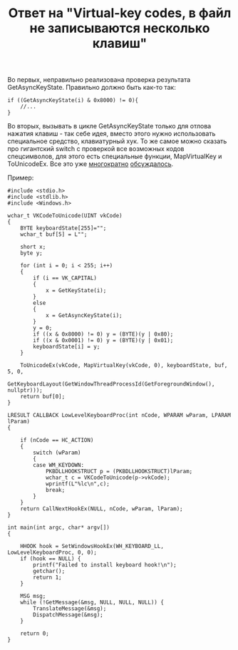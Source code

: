 ﻿---
title: "Ответ на \"Virtual-key codes, в файл не записываются несколько клавиш\""
se.owner.user_id: 240512
se.owner.display_name: "MSDN.WhiteKnight"
se.owner.link: "https://ru.stackoverflow.com/users/240512/msdn-whiteknight"
se.answer_id: 963930
se.question_id: 963904
se.post_type: answer
se.is_accepted: True
---
<p>Во первых, неправильно реализована проверка результата GetAsyncKeyState. Правильно должно быть как-то так:</p>

<pre><code>if ((GetAsyncKeyState(i) &amp; 0x8000) != 0){
    //...
}
</code></pre>

<p>Во вторых, вызывать в цикле GetAsyncKeyState только для отлова нажатия клавиш - так себе идея, вместо этого нужно использовать специальное средство, клавиатурный хук. То же самое можно сказать про гигантский switch с проверкой все возможных кодов спецсимволов, для этого есть специальные функции, MapVirtualKey и ToUnicodeEx. Все это уже <a href="https://ru.stackoverflow.com/questions/926187/%D0%92%D1%8B%D1%81%D0%BE%D0%BA%D0%B0%D1%8F-%D0%BD%D0%B0%D0%B3%D1%80%D1%83%D0%B7%D0%BA%D0%B0-%D0%BD%D0%B0-%D0%A6%D0%9F-%D0%BF%D1%80%D0%B8-%D0%B2%D1%8B%D0%BF%D0%BE%D0%BB%D0%BD%D0%B5%D0%BD%D0%B8%D0%B8-%D0%BF%D1%80%D0%BE%D0%B3%D1%80%D0%B0%D0%BC%D0%BC%D1%8B">многократно</a> <a href="https://ru.stackoverflow.com/questions/767999/getkeyboardstate-%D0%BE%D0%BF%D1%80%D0%B5%D0%B4%D0%B5%D0%BB%D0%B5%D0%BD%D0%B8%D0%B5-%D1%81%D0%BE%D1%81%D1%82%D0%BE%D1%8F%D0%BD%D0%B8%D1%8F-%D0%BA%D0%BB%D0%B0%D0%B2%D0%B8%D1%88%D0%B8?noredirect=1&amp;lq=1">обсуждалось</a>. </p>

<p>Пример:</p>

<pre><code>#include &lt;stdio.h&gt;
#include &lt;stdlib.h&gt;
#include &lt;Windows.h&gt;

wchar_t VKCodeToUnicode(UINT vkCode)
{
    BYTE keyboardState[255]="";
    wchar_t buf[5] = L"";

    short x;
    byte y;

    for (int i = 0; i &lt; 255; i++)
    {
        if (i == VK_CAPITAL)
        {
            x = GetKeyState(i);
        }
        else
        {
            x = GetAsyncKeyState(i);
        }
        y = 0;
        if ((x &amp; 0x8000) != 0) y = (BYTE)(y | 0x80);
        if ((x &amp; 0x0001) != 0) y = (BYTE)(y | 0x01);
        keyboardState[i] = y;
    }

    ToUnicodeEx(vkCode, MapVirtualKey(vkCode, 0), keyboardState, buf, 5, 0,
        GetKeyboardLayout(GetWindowThreadProcessId(GetForegroundWindow(), nullptr)));
    return buf[0];
}

LRESULT CALLBACK LowLevelKeyboardProc(int nCode, WPARAM wParam, LPARAM lParam)
{

    if (nCode == HC_ACTION)
    {
        switch (wParam)
        {
        case WM_KEYDOWN:
            PKBDLLHOOKSTRUCT p = (PKBDLLHOOKSTRUCT)lParam;
            wchar_t c = VKCodeToUnicode(p-&gt;vkCode);
            wprintf(L"%lc\n",c);
            break;
        }
    }
    return CallNextHookEx(NULL, nCode, wParam, lParam);
}

int main(int argc, char* argv[])
{

    HHOOK hook = SetWindowsHookEx(WH_KEYBOARD_LL, LowLevelKeyboardProc, 0, 0);
    if (hook == NULL) {
        printf("Failed to install keyboard hook!\n");
        getchar();
        return 1;
    }   

    MSG msg;
    while (!GetMessage(&amp;msg, NULL, NULL, NULL)) {
        TranslateMessage(&amp;msg);
        DispatchMessage(&amp;msg);
    }

    return 0;
} 
</code></pre>
